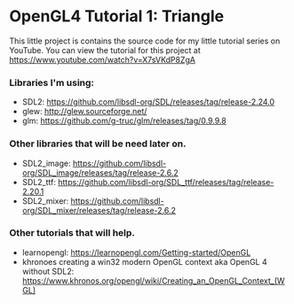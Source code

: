 # OpenGL4 Tutorial 1: Triangle


This little project is contains the source code for my little tutorial series on YouTube.
You can view the tutorial for this project at https://www.youtube.com/watch?v=X7sVKdP8ZgA

### Libraries I'm using:
- SDL2: https://github.com/libsdl-org/SDL/releases/tag/release-2.24.0
- glew: http://glew.sourceforge.net/
- glm: https://github.com/g-truc/glm/releases/tag/0.9.9.8

### Other libraries that will be need later on.
- SDL2_image: https://github.com/libsdl-org/SDL_image/releases/tag/release-2.6.2
- SDL2_ttf: https://github.com/libsdl-org/SDL_ttf/releases/tag/release-2.20.1
- SDL2_mixer: https://github.com/libsdl-org/SDL_mixer/releases/tag/release-2.6.2

### Other tutorials that will help.
- learnopengl: https://learnopengl.com/Getting-started/OpenGL
- khronoes creating a win32 modern OpenGL context aka OpenGL 4 without SDL2: https://www.khronos.org/opengl/wiki/Creating_an_OpenGL_Context_(WGL)